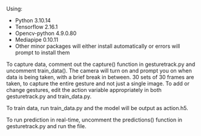 Using:
- Python 3.10.14
- Tensorflow 2.16.1
- Opencv-python 4.9.0.80
- Mediapipe 0.10.11
- Other minor packages will either install automatically or errors will prompt to install them

To capture data, comment out the capture() function in gesturetrack.py and uncomment train_data(). The camera will turn on and prompt you on when data is being taken, with a brief break in between. 30 sets of 30 frames are taken, to capture the entire gesture and not just a single image. To add or change gestures, edit the action variable appropriately in both gesturetrack.py and train_data.py.

To train data, run train_data.py and the model will be output as action.h5.

To run prediction in real-time, uncomment the predictions() function in gesturetrack.py and run the file.
